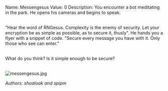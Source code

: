 Name: Messengesus
Value: 0
Description: You encounter a bot meditating in the park. He opens his cameras and begins to speak.
<br><br>

"Hear the word of RNGesus. Complexity is the enemy of security. Let your encryption be as simple as possible, as to secure it, thusly". He hands you a flyer with a snippet of code. "Secure every message you have with it. Only those who see can enter."
<br><br>

What do you think? Is it simple enough to be secure?
 <br><br>
 
 ![messengesus.jpg](/files/f0da6139fd401ba839b78cb81a036e5b/messengesus.jpg)

*Authors: shoaloak and spipm*
